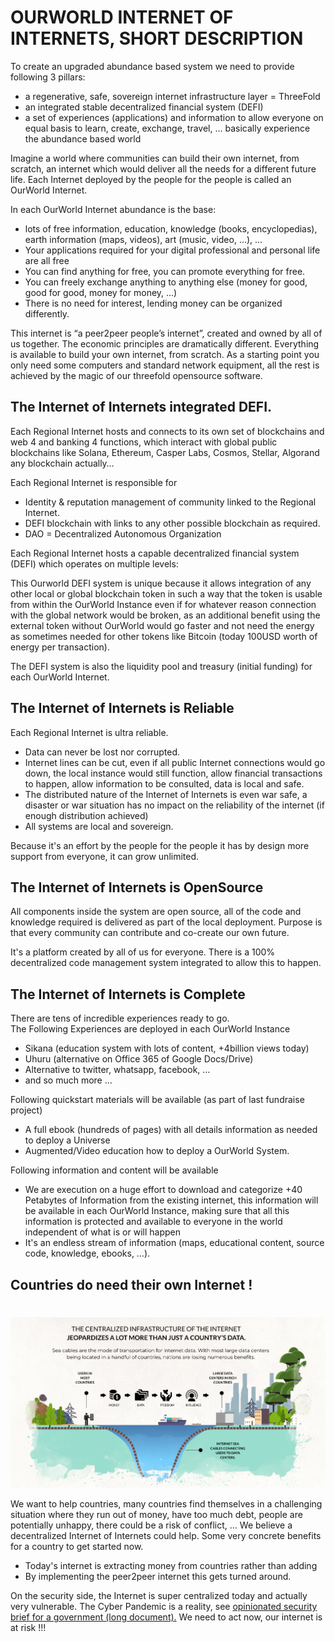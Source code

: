 
# OURWORLD INTERNET OF INTERNETS, SHORT DESCRIPTION

To create an upgraded abundance based system we need to provide following 3 pillars:



* a regenerative, safe, sovereign internet infrastructure layer = ThreeFold
* an integrated stable decentralized financial system (DEFI) 
* a set of experiences (applications) and information to allow everyone on equal basis to learn, create, exchange, travel, … basically experience the abundance based world

Imagine a world where communities can build their own internet, from scratch, an internet which would deliver all the needs for a different future life. Each Internet deployed by the people for the people is called an OurWorld Internet.

In each OurWorld Internet abundance is the base:



* lots of free information, education, knowledge (books, encyclopedias), earth information (maps, videos), art (music, video, …), …
* Your applications required for your digital professional and personal life are all free
* You can find anything for free, you can promote everything for free.
* You can freely exchange anything to anything else (money for good, good for good, money for money, …)
* There is no need for interest, lending money can be organized differently.

This internet is “a peer2peer people’s internet”, created and owned by all of us together. The economic principles are dramatically different. Everything is available to build your own internet, from scratch. As a starting point you only need some computers and standard network equipment, all the rest is achieved by the magic of our threefold opensource software.

## The Internet of Internets integrated DEFI.

Each Regional Internet hosts and connects to its own set of blockchains and web 4 and banking 4 functions, which interact with global public blockchains like Solana, Ethereum, Casper Labs, Cosmos, Stellar, Algorand any blockchain actually… 

Each Regional Internet is responsible for

* Identity & reputation management of community linked to the Regional Internet.
* DEFI blockchain with links to any other possible blockchain as required.
* DAO = Decentralized Autonomous Organization 

Each Regional Internet hosts a capable decentralized financial system (DEFI) which operates on multiple levels:

This Ourworld DEFI system is unique because it allows integration of any other local or global blockchain token in such a way that the token is usable from within the OurWorld Instance even if for whatever reason connection with the global network would be broken, as an additional benefit using the external token without OurWorld would go faster and not need the energy as sometimes needed for other tokens like Bitcoin (today 100USD worth of energy per transaction).

The DEFI system is also the liquidity pool and treasury (initial funding) for each OurWorld Internet.


## The Internet of Internets is Reliable

Each Regional Internet is ultra reliable.



* Data can never be lost nor corrupted.
* Internet lines can be cut, even if all public Internet connections would go down, the local instance would still function, allow financial transactions to happen, allow information to be consulted, data is local and safe.
* The distributed nature of the Internet of Internets is even war safe, a disaster or war situation has no impact on the reliability of the internet (if enough distribution achieved)
* All systems are local and sovereign.

Because it's an effort by the people for the people it has by design more support from everyone, it can grow unlimited.  


## The Internet of Internets is OpenSource

All components inside the system are open source, all of the code and knowledge required is delivered as part of the local deployment. Purpose is that every community can contribute and co-create our own future.

It's a platform created by all of us for everyone. There is a 100% decentralized code management system integrated to allow this to happen.


## The Internet of Internets is Complete

There are tens of incredible experiences ready to go. \
The Following Experiences are deployed in each OurWorld Instance



* Sikana (education system with lots of content, +4billion views today)
* Uhuru (alternative on Office 365 of Google Docs/Drive)
* Alternative to twitter, whatsapp, facebook, … 
* and so much more …

Following quickstart materials will be available (as part of last fundraise project)



* A full ebook (hundreds of pages) with all details information as needed to deploy a Universe
* Augmented/Video education how to deploy a OurWorld System.

Following information and content will be available 



* We are execution on a huge effort to download and categorize +40 Petabytes of Information from the existing internet, this information will be available in each OurWorld Instance, making sure that all this information is protected and available to everyone in the world independent of what is or will happen
* It's an endless stream of information (maps, educational content, source code, knowledge, ebooks, …).


## Countries do need their own Internet !


# 



![alt_text](img/centralized_internet.png "image_tooltip")


We want to help countries, many countries find themselves in a challenging situation where they run out of money, have too much debt, people are potentially unhappy, there could be a risk of conflict, … We believe a decentralized Internet of Internets could help. Some very concrete benefits for a country to get started now.



* Today's internet is extracting money from countries rather than adding
* By implementing the peer2peer internet this gets turned around.

On the security side, the Internet is super centralized today and actually very vulnerable. The Cyber Pandemic is a reality, see [opinionated security brief for a government (long document).](https://docsend.com/view/amg5jnmcwaejehju) We need to act now, our internet is at risk !!!

